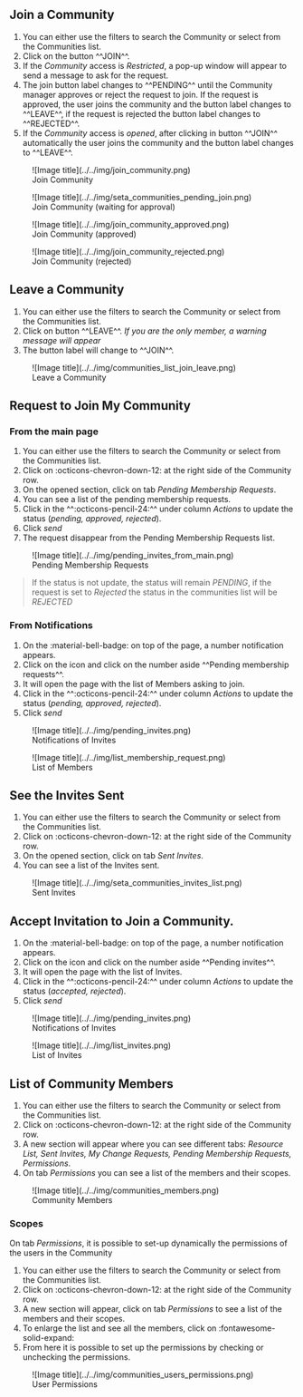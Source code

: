 ## Join a Community

1. You can either use the filters to search the Community or select from the Communities list.      
2. Click on the button ^^JOIN^^.     
3. If the *Community* access is *Restricted*, a pop-up window will appear to send a message to ask for the request.      
4. The join button label changes to ^^PENDING^^ until the Community manager approves or reject the request to join. If the request is approved, the user joins the community and the button label changes to ^^LEAVE^^, if the request is rejected the button label changes to ^^REJECTED^^.
5. If the *Community* access is *opened*, after clicking in button ^^JOIN^^ automatically the user joins the community and the button label changes to ^^LEAVE^^.  
    

<figure markdown>
  ![Image title](../../img/join_community.png)
  <figcaption>Join Community</figcaption>
</figure>

<figure markdown>
  ![Image title](../../img/seta_communities_pending_join.png)
  <figcaption>Join Community (waiting for approval)</figcaption>
</figure>

<figure markdown>
  ![Image title](../../img/join_community_approved.png)
  <figcaption>Join Community (approved)</figcaption>
</figure>

<figure markdown>
  ![Image title](../../img/join_community_rejected.png)
  <figcaption>Join Community (rejected)</figcaption>
</figure>

## Leave a Community

1. You can either use the filters to search the Community or select from the Communities list.      
2. Click on button ^^LEAVE^^. *If you are the only member, a warning message will appear*       
3. The button label will change to ^^JOIN^^.              

<figure markdown>
  ![Image title](../../img/communities_list_join_leave.png)
  <figcaption>Leave a Community</figcaption>
</figure>

## Request to Join My Community

### From the main page
1. You can either use the filters to search the Community or select from the Communities list.             
2. Click on :octicons-chevron-down-12: at the right side of the Community row.      
3. On the opened section, click on tab *Pending Membership Requests*.           
4. You can see a list of the pending membership requests.            
5. Click in the ^^:octicons-pencil-24:^^ under column *Actions* to update the status (*pending, approved, rejected*).
6. Click *send*
7. The request disappear from the Pending Membership Requests list.

<figure markdown>
  ![Image title](../../img/pending_invites_from_main.png)
  <figcaption>Pending Membership Requests</figcaption>
</figure>

> If the status is not update, the status will remain *PENDING*, if the request is set to *Rejected* the status in the communities list will be *REJECTED*

### From Notifications

1. On the :material-bell-badge: on top of the page, a number notification appears.             
2. Click on the icon and click on the number aside ^^Pending membership requests^^.              
3. It will open the page with the list of Members asking to join.                    
4. Click in the ^^:octicons-pencil-24:^^ under column *Actions* to update the status (*pending, approved, rejected*).
5. Click *send*     

<figure markdown>
  ![Image title](../../img/pending_invites.png)
  <figcaption>Notifications of Invites</figcaption>
</figure>

<figure markdown>
  ![Image title](../../img/list_membership_request.png)
  <figcaption>List of Members</figcaption>
</figure>


## See the Invites Sent
1. You can either use the filters to search the Community or select from the Communities list.             
2. Click on :octicons-chevron-down-12: at the right side of the Community row.      
3. On the opened section, click on tab *Sent Invites*.           
4. You can see a list of the Invites sent.            

<figure markdown>
  ![Image title](../../img/seta_communities_invites_list.png)
  <figcaption>Sent Invites</figcaption>
</figure>

## Accept Invitation to Join a Community.

1. On the :material-bell-badge: on top of the page, a number notification appears.             
2. Click on the icon and click on the number aside ^^Pending invites^^.              
3. It will open the page with the list of Invites.                    
4. Click in the ^^:octicons-pencil-24:^^ under column *Actions* to update the status (*accepted, rejected*).
5. Click *send*     

<figure markdown>
  ![Image title](../../img/pending_invites.png)
  <figcaption>Notifications of Invites</figcaption>
</figure>

<figure markdown>
  ![Image title](../../img/list_invites.png)
  <figcaption>List of Invites</figcaption>
</figure>

## List of Community Members

1. You can either use the filters to search the Community or select from the Communities list.             
2. Click on :octicons-chevron-down-12: at the right side of the Community row.      
3. A new section will appear where you can see different tabs: *Resource List, Sent Invites, My Change Requests, Pending Membership Requests, Permissions*.                  
4. On tab *Permissions* you can see a list of the members and their scopes.              

<figure markdown>
  ![Image title](../../img/communities_members.png)
  <figcaption>Community Members</figcaption>
</figure>

### Scopes

On tab *Permissions*, it is possible to set-up dynamically the permissions of the users in the Community

1. You can either use the filters to search the Community or select from the Communities list.             
2. Click on :octicons-chevron-down-12: at the right side of the Community row.      
3. A new section will appear, click on tab *Permissions* to see a list of the members and their scopes.                  
4. To enlarge the list and see all the members, click on :fontawesome-solid-expand:         
5. From here it is possible to set up the permissions by checking or unchecking the permissions.     

<figure markdown>
  ![Image title](../../img/communities_users_permissions.png)
  <figcaption>User Permissions</figcaption>
</figure>
